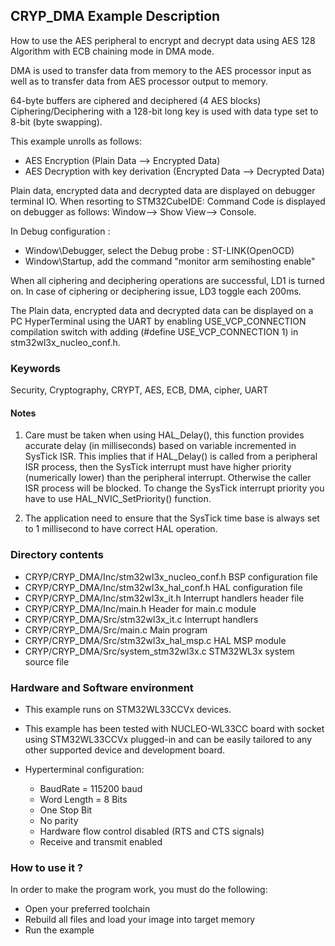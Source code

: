 ## <b>CRYP_DMA Example Description</b>

How to use the AES peripheral to encrypt and decrypt data using AES 128
Algorithm with ECB chaining mode in DMA mode.

DMA is used to transfer data from memory to the AES processor
input as well as to transfer data from AES processor output to memory.

64-byte buffers are ciphered and deciphered (4 AES blocks)
Ciphering/Deciphering with a 128-bit long key is used with data type set to 8-bit (byte swapping).

This example unrolls as follows:

- AES Encryption (Plain Data --> Encrypted Data)
- AES Decryption with key derivation (Encrypted Data --> Decrypted Data)

Plain data, encrypted data and decrypted data are displayed on debugger terminal IO.
When resorting to STM32CubeIDE:
Command Code is displayed on debugger as follows: Window--> Show View--> Console.

In Debug configuration :

- Window\Debugger, select the Debug probe : ST-LINK(OpenOCD)
- Window\Startup, add the command "monitor arm semihosting enable"

When all ciphering and deciphering operations are successful, LD1 is turned on.
In case of ciphering or deciphering issue, LD3 toggle each 200ms.

The Plain data, encrypted data and decrypted data can be displayed on a PC HyperTerminal using the
UART by enabling USE_VCP_CONNECTION compilation switch with adding (#define USE_VCP_CONNECTION  1) in
stm32wl3x_nucleo_conf.h.

### <b>Keywords</b>

Security, Cryptography, CRYPT, AES, ECB, DMA, cipher, UART


#### <b>Notes</b>

 1. Care must be taken when using HAL_Delay(), this function provides accurate
    delay (in milliseconds) based on variable incremented in SysTick ISR. This
    implies that if HAL_Delay() is called from a peripheral ISR process, then
    the SysTick interrupt must have higher priority (numerically lower)
    than the peripheral interrupt. Otherwise the caller ISR process will be blocked.
    To change the SysTick interrupt priority you have to use HAL_NVIC_SetPriority() function.

 2. The application need to ensure that the SysTick time base is always set to 1 millisecond
    to have correct HAL operation.

### <b>Directory contents</b>

  - CRYP/CRYP_DMA/Inc/stm32wl3x_nucleo_conf.h  BSP configuration file
  - CRYP/CRYP_DMA/Inc/stm32wl3x_hal_conf.h     HAL configuration file
  - CRYP/CRYP_DMA/Inc/stm32wl3x_it.h           Interrupt handlers header file
  - CRYP/CRYP_DMA/Inc/main.h                    Header for main.c module
  - CRYP/CRYP_DMA/Src/stm32wl3x_it.c           Interrupt handlers
  - CRYP/CRYP_DMA/Src/main.c                    Main program
  - CRYP/CRYP_DMA/Src/stm32wl3x_hal_msp.c      HAL MSP module
  - CRYP/CRYP_DMA/Src/system_stm32wl3x.c       STM32WL3x system source file


### <b>Hardware and Software environment</b>

  - This example runs on STM32WL33CCVx devices.

  - This example has been tested with NUCLEO-WL33CC board with socket using STM32WL33CCVx plugged-in
    and can be easily tailored to any other supported device and development board.

  - Hyperterminal configuration:
    - BaudRate = 115200 baud
    - Word Length = 8 Bits
    - One Stop Bit
    - No parity
    - Hardware flow control disabled (RTS and CTS signals)
    - Receive and transmit enabled

### <b>How to use it ?</b>

In order to make the program work, you must do the following:

 - Open your preferred toolchain
 - Rebuild all files and load your image into target memory
 - Run the example
